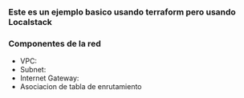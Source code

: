 ### Este es un ejemplo basico usando terraform pero usando Localstack ###

### Componentes de la red ###
- VPC:
- Subnet:
- Internet Gateway:
- Asociacion de tabla de enrutamiento